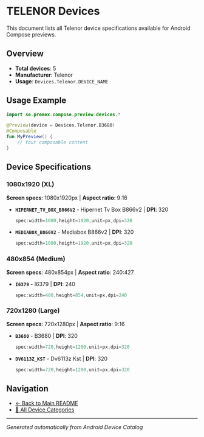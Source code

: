 # TELENOR Devices

This document lists all Telenor device specifications available for Android Compose previews.

## Overview

- **Total devices**: 5
- **Manufacturer**: Telenor
- **Usage**: `Devices.Telenor.DEVICE_NAME`

## Usage Example

```kotlin
import se.premex.compose.preview.devices.*

@Preview(device = Devices.Telenor.B3680)
@Composable
fun MyPreview() {
    // Your composable content
}
```

## Device Specifications

### 1080x1920 (XL)

**Screen specs**: 1080x1920px | **Aspect ratio**: 9:16

- **`HIPERNET_TV_BOX_B866V2`** - Hipernet Tv Box B866v2 | **DPI**: 320
  ```kotlin
  spec:width=1080,height=1920,unit=px,dpi=320
  ```

- **`MEDIABOX_B866V2`** - Mediabox B866v2 | **DPI**: 320
  ```kotlin
  spec:width=1080,height=1920,unit=px,dpi=320
  ```

### 480x854 (Medium)

**Screen specs**: 480x854px | **Aspect ratio**: 240:427

- **`I6379`** - I6379 | **DPI**: 240
  ```kotlin
  spec:width=480,height=854,unit=px,dpi=240
  ```

### 720x1280 (Large)

**Screen specs**: 720x1280px | **Aspect ratio**: 9:16

- **`B3680`** - B3680 | **DPI**: 320
  ```kotlin
  spec:width=720,height=1280,unit=px,dpi=320
  ```

- **`DV6113Z_KST`** - Dv6113z Kst | **DPI**: 320
  ```kotlin
  spec:width=720,height=1280,unit=px,dpi=320
  ```

## Navigation

- [← Back to Main README](../../README.md)
- [📱 All Device Categories](../README.md)

---
*Generated automatically from Android Device Catalog*
